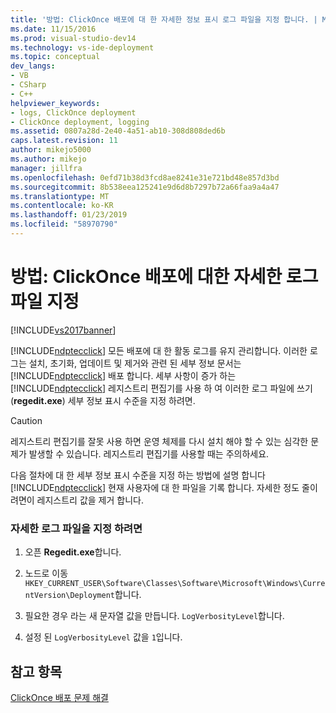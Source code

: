 ```yaml
---
title: '방법: ClickOnce 배포에 대 한 자세한 정보 표시 로그 파일을 지정 합니다. | Microsoft Docs'
ms.date: 11/15/2016
ms.prod: visual-studio-dev14
ms.technology: vs-ide-deployment
ms.topic: conceptual
dev_langs:
- VB
- CSharp
- C++
helpviewer_keywords:
- logs, ClickOnce deployment
- ClickOnce deployment, logging
ms.assetid: 0807a28d-2e40-4a51-ab10-308d808ded6b
caps.latest.revision: 11
author: mikejo5000
ms.author: mikejo
manager: jillfra
ms.openlocfilehash: 0efd71b38d3fcd8ae8241e31e721bd48e857d3bd
ms.sourcegitcommit: 8b538eea125241e9d6d8b7297b72a66faa9a4a47
ms.translationtype: MT
ms.contentlocale: ko-KR
ms.lasthandoff: 01/23/2019
ms.locfileid: "58970790"
---
```

# <a name="how-to-specify-verbose-log-files-for-clickonce-deployments"></a>방법: ClickOnce 배포에 대한 자세한 로그 파일 지정
[!INCLUDE[vs2017banner](../includes/vs2017banner.md)]

[!INCLUDE[ndptecclick](../includes/ndptecclick-md.md)] 모든 배포에 대 한 활동 로그를 유지 관리합니다. 이러한 로그는 설치, 초기화, 업데이트 및 제거와 관련 된 세부 정보 문서는 [!INCLUDE[ndptecclick](../includes/ndptecclick-md.md)] 배포 합니다. 세부 사항이 증가 하는 [!INCLUDE[ndptecclick](../includes/ndptecclick-md.md)] 레지스트리 편집기를 사용 하 여 이러한 로그 파일에 쓰기 (**regedit.exe**) 세부 정보 표시 수준을 지정 하려면.  
  
> [!CAUTION]
>  레지스트리 편집기를 잘못 사용 하면 운영 체제를 다시 설치 해야 할 수 있는 심각한 문제가 발생할 수 있습니다. 레지스트리 편집기를 사용할 때는 주의하세요.  
  
 다음 절차에 대 한 세부 정보 표시 수준을 지정 하는 방법에 설명 합니다 [!INCLUDE[ndptecclick](../includes/ndptecclick-md.md)] 현재 사용자에 대 한 파일을 기록 합니다. 자세한 정도 줄이려면이 레지스트리 값을 제거 합니다.  
  
### <a name="to-specify-verbose-log-files"></a>자세한 로그 파일을 지정 하려면  
  
1.  오픈 **Regedit.exe**합니다.  
  
2.  노드로 이동 `HKEY_CURRENT_USER\Software\Classes\Software\Microsoft\Windows\CurrentVersion\Deployment`합니다.  
  
3.  필요한 경우 라는 새 문자열 값을 만듭니다. `LogVerbosityLevel`합니다.  
  
4.  설정 된 `LogVerbosityLevel` 값을 `1`입니다.  
  
## <a name="see-also"></a>참고 항목  
 [ClickOnce 배포 문제 해결](../deployment/troubleshooting-clickonce-deployments.md)

